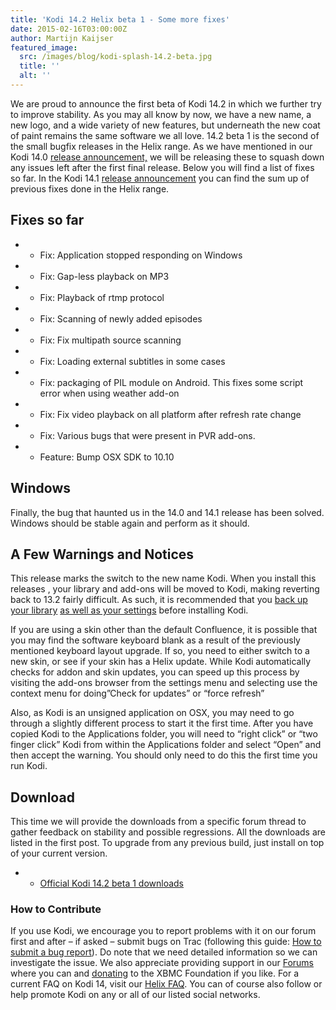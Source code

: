 ```yaml
---
title: 'Kodi 14.2 Helix beta 1 - Some more fixes'
date: 2015-02-16T03:00:00Z
author: Martijn Kaijser
featured_image:
  src: /images/blog/kodi-splash-14.2-beta.jpg
  title: ''
  alt: ''
---
```

We are proud to announce the first beta of Kodi 14.2 in which we further try to improve stability. As you may all know by now, we have a new name, a new logo, and a wide variety of new features, but underneath the new coat of paint remains the same software we all love. 14.2 beta 1 is the second of the small bugfix releases in the Helix range. As we have mentioned in our Kodi 14.0 [release announcement,](/article/kodi-140-helix-unwinds) we will be releasing these to squash down any issues left after the first final release. Below you will find a list of fixes so far. In the Kodi 14.1 [release announcement](/article/kodi-141-helix-bugfix-release) you can find the sum up of previous fixes done in the Helix range.

 Fixes so far
------------

 
 * * Fix: Application stopped responding on Windows
 * * Fix: Gap-less playback on MP3
 * * Fix: Playback of rtmp protocol
 * * Fix: Scanning of newly added episodes
 * * Fix: Fix multipath source scanning
 * * Fix: Loading external subtitles in some cases
 * * Fix: packaging of PIL module on Android. This fixes some script error when using weather add-on
 * * Fix: Fix video playback on all platform after refresh rate change
 * * Fix: Various bugs that were present in PVR add-ons.
 * * Feature: Bump OSX SDK to 10.10
 
 Windows
-------

 Finally, the bug that haunted us in the 14.0 and 14.1 release has been solved. Windows should be stable again and perform as it should.

 A Few Warnings and Notices
--------------------------

 This release marks the switch to the new name Kodi. When you install this releases , your library and add-ons will be moved to Kodi, making reverting back to 13.2 fairly difficult. As such, it is recommended that you [back up your library](https://kodi.wiki/view/HOW-TO:Backup_the_library "How to backup the library") [as well as your settings](https://kodi.wiki/view/Backing_up_XBMC) before installing Kodi.

 If you are using a skin other than the default Confluence, it is possible that you may find the software keyboard blank as a result of the previously mentioned keyboard layout upgrade. If so, you need to either switch to a new skin, or see if your skin has a Helix update. While Kodi automatically checks for addon and skin updates, you can speed up this process by visiting the add-ons browser from the settings menu and selecting use the context menu for doing”Check for updates” or “force refresh”

 Also, as Kodi is an unsigned application on OSX, you may need to go through a slightly different process to start it the first time. After you have copied Kodi to the Applications folder, you will need to “right click” or “two finger click” Kodi from within the Applications folder and select “Open” and then accept the warning. You should only need to do this the first time you run Kodi.

 Download
--------

 This time we will provide the downloads from a specific forum thread to gather feedback on stability and possible regressions. All the downloads are listed in the first post. To upgrade from any previous build, just install on top of your current version.

 
 * * [Official Kodi 14.2 beta 1 downloads](https://forum.kodi.tv/showthread.php?tid=218329)
 
 ### How to Contribute

 If you use Kodi, we encourage you to report problems with it on our forum first and after – if asked – submit bugs on Trac (following this guide: [How to submit a bug report](https://kodi.wiki/view/HOW-TO:Submit_a_bug_report)). Do note that we need detailed information so we can investigate the issue. We also appreciate providing support in our [Forums](https://forum.kodi.tv/ "XBMC Forums") where you can and [donating](https://kodi.wiki/contribute/donate/ "XBMC Foundation Donations") to the XBMC Foundation if you like. For a current FAQ on Kodi 14, visit our [Helix FAQ](https://kodi.wiki/view/Kodi_v14_(Helix)_FAQ). You can of course also follow or help promote Kodi on any or all of our listed social networks.

 